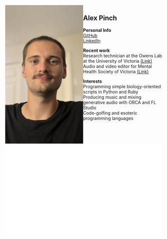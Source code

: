 <img align="left" src="https://raw.githubusercontent.com/alexpinch/alexpinch.github.io/gh-pages/images/me_2.png" width=250/>  
 
## Alex Pinch  
  
**Personal Info**  
[GitHub](https://github.com/alexpinch)  
[LinkedIn](https://www.linkedin.com/in/alexpinch/)  

**Recent work**  
Research technician at the Owens Lab at the University of Victoria [(Link)](https://owensgl.github.io/)  
Audio and video editor for Mental Health Society of Victoria [(Link)](https://www.mhsvictoria.org/)  
			
**Interests**  
Programming simple biology-oriented scripts in Python and Ruby  
Producing music and mixing generative audio with ORCA and FL Studio  
Code-golfing and esoteric programming languages  
  
![](https://raw.githubusercontent.com/alexpinch/github-stats-transparent/output/generated/languages.svg)  
